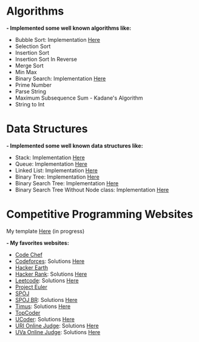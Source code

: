 # Algorithms

**- Implemented some well known algorithms like:**

- Bubble Sort: Implementation [Here](https://github.com/LeandroTk/algorithms/blob/master/computer_science/algorithms/sorting/bubble_sort/bubble_sort.py)
- Selection Sort
- Insertion Sort
- Insertion Sort In Reverse
- Merge Sort
- Min Max
- Binary Search: Implementation [Here](https://github.com/LeandroTk/algorithms/blob/master/computer_science/algorithms/search/binary_search.py)
- Prime Number
- Parse String
- Maximum Subsequence Sum - Kadane's Algorithm
- String to Int

# Data Structures

**- Implemented some well known data structures like:**

- Stack: Implementation [Here](https://github.com/LeandroTk/algorithms/blob/master/computer_science/data_structures/stack/stack.py)
- Queue: Implementation [Here](https://github.com/LeandroTk/algorithms/blob/master/computer_science/data_structures/queue/queue.py)
- Linked List: Implementation [Here](https://github.com/LeandroTk/algorithms/blob/master/computer_science/data_structures/linked_list/linked_list.py)
- Binary Tree: Implementation [Here](https://github.com/LeandroTk/algorithms/blob/master/computer_science/data_structures/binary_tree/binary_tree.py)
- Binary Search Tree: Implementation [Here](https://github.com/LeandroTk/algorithms/blob/master/computer_science/data_structures/binary_search_tree/binary_search_tree.py)
- Binary Search Tree Without Node class: Implementation [Here](https://github.com/LeandroTk/algorithms/blob/master/computer_science/data_structures/binary_search_tree_without_node/binary_search_tree.py)

# Competitive Programming Websites

My template [Here](https://github.com/LeandroTk/algorithms/blob/master/competitive_programming/template.cpp) (in progress)

**- My favorites websites:**

- [Code Chef](https://www.codechef.com/)
- [Codeforces](https://codeforces.com): Solutions [Here](https://github.com/LeandroTk/algorithms/tree/master/competitive_programming/programming_contests/codeforces/div2)
- [Hacker Earth](https://www.hackerearth.com/)
- [Hacker Rank](https://www.hackerrank.com/): Solutions [Here](https://github.com/LeandroTk/algorithms/tree/master/competitive_programming/programming_contests/hacker_rank)
- [Leetcode](https://leetcode.com): Solutions [Here](https://github.com/LeandroTk/algorithms/tree/master/interview_training/leetcode)
- [Project Euler](https://projecteuler.net/)
- [SPOJ](https://www.spoj.com/)
- [SPOJ BR](https://br.spoj.com/): Solutions [Here](https://github.com/LeandroTk/algorithms/tree/master/competitive_programming/programming_contests/spoj_br)
- [Timus](https://acm.timus.ru/): Solutions [Here](https://github.com/LeandroTk/algorithms/tree/master/competitive_programming/programming_contests/timus)
- [TopCoder](https://www.topcoder.com/)
- [UCoder](https://ucoder.com.br/): Solutions [Here](https://github.com/LeandroTk/algorithms/tree/master/competitive_programming/programming_contests/ucoder)
- [URI Online Judge](https://urionlinejudge.com.br): Solutions [Here](https://github.com/LeandroTk/algorithms/tree/master/competitive_programming/programming_contests/uri)
- [UVa Online Judge](https://uva.onlinejudge.org/): Solutions [Here](https://github.com/LeandroTk/algorithms/tree/master/competitive_programming/programming_contests/uva)

